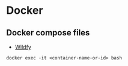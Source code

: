 # Docker

## Docker compose files
 - [Wildfy](docker/wildfly/docker-compose.yml)

```
docker exec -it <container-name-or-id> bash
```
